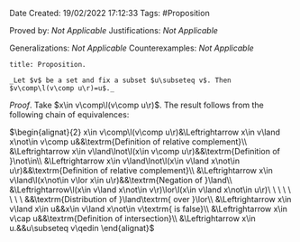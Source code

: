 <div class="topSpace"></div>

Date Created: 19/02/2022 17:12:33
Tags: #Proposition

Proved by: _Not Applicable_
Justifications: _Not Applicable_

Generalizations: _Not Applicable_
Counterexamples: _Not Applicable_

``` ad-Proposition
title: Proposition.

_Let $v$ be a set and fix a subset $u\subseteq v$. Then $v\comp\l(v\comp u\r)=u$._

```

_Proof_. Take $x\in v\comp\l(v\comp u\r)$. The result follows from the following chain of equivalences:

$\begin{alignat}{2}
    x\in v\comp\l(v\comp u\r)&\Leftrightarrow x\in v\land x\not\in v\comp u&&\textrm{Definition of relative complement}\\
    &\Leftrightarrow x\in v\land\lnot\l(x\in v\comp u\r)&&\textrm{Definition of }\not\in\\
    &\Leftrightarrow x\in v\land\lnot\l(x\in v\land x\not\in u\r)&&\textrm{Definition of relative complement}\\
    &\Leftrightarrow x\in v\land\l(x\not\in v\lor x\in u\r)&&\textrm{Negation of }\land\\
    &\Leftrightarrow\l(x\in v\land x\not\in v\r)\lor\l(x\in v\land x\not\in u\r)\ \ \ \ \ \ \ \ &&\textrm{Distribution of }\land\textrm{ over }\lor\\
    &\Leftrightarrow x\in v\land x\in u&&x\in v\land x\not\in v\textrm{ is false}\\
    &\Leftrightarrow x\in v\cap u&&\textrm{Definition of intersection}\\
    &\Leftrightarrow x\in u.&&u\subseteq v\qedin
\end{alignat}$
